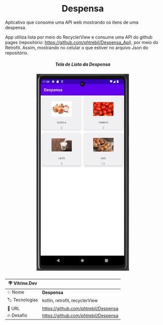 <h1 align="center"> Despensa </h1>

Aplicativo que consome uma API web mostrando os itens de uma despensa.

App utiliza lista por meio do RecyclerView e consume uma API do github pages (repositório: https://github.com/phtrebil/Despensa_Api), por meio do Retrofit. Assim, mostrando no celular o que estiver no arquivo Json do repositório.

<h5 align="center">
Tela de Lista da Despensa
</h5>

<h5 align="center">
<img src = "https://github.com/phtrebil/Despensa/blob/main/Captura%20de%20tela%202023-02-19%20203840.png"
width="300px"/>
</h5>



| :placard: Vitrine.Dev |     |
| -------------  | --- |
| :sparkles: Nome        | **Despensa**
| :label: Tecnologias | kotlin, retrofit, recyclerView
| :rocket: URL         | https://github.com/phtrebil/Despensa
| :fire: Desafio     | https://github.com/phtrebil/Despensa
